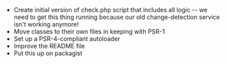 * Create initial version of check.php script that includes all logic -- we need to get this thing running because our old change-detection service isn't working anymore!
* Move classes to their own files in keeping with PSR-1
* Set up a PSR-4-compliant autoloader
* Improve the README file
* Put this up on packagist
